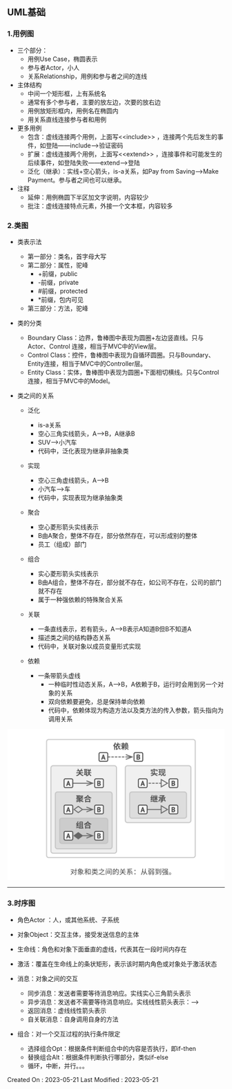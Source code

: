 ## UML基础

### 1.用例图

- 三个部分：
  - 用例Use Case，椭圆表示
  - 参与者Actor，小人
  - 关系Relationship，用例和参与者之间的连线
- 主体结构
  - 中间一个矩形框，上有系统名
  - 通常有多个参与者，主要的放左边，次要的放右边
  - 用例放矩形框内，用例名在椭圆内
  - 用关系直线连接参与者和用例
- 更多用例
  - 包含：虚线连接两个用例，上面写<<include\>\> ，连接两个先后发生的事件，如登陆——include——>验证密码
  - 扩展：虚线连接两个用例，上面写<<extend\>\> ，连接事件和可能发生的后续事件，如登陆失败——extend——>登陆
  - 泛化（继承）：实线+空心箭头，is-a关系，如Pay from Saving——>Make Payment。参与者之间也可以继承。
- 注释
  - 延伸：用例椭圆下半区加文字说明，内容较少
  - 批注：虚线连接特点元素，外接一个文本框，内容较多



### 2.类图

- 类表示法
  - 第一部分：类名，首字母大写
  - 第二部分：属性，驼峰
    - +前缀，public
    - -前缀，private
    - #前缀，protected
    - *前缀，包内可见
  - 第三部分：方法，驼峰
- 类的分类
  - Boundary Class：边界，鲁棒图中表现为圆圈+左边竖直线。只与Actor、Control 连接，相当于MVC中的View层。
  - Control Class：控件，鲁棒图中表现为自循环圆圈。只与Boundary、Entity连接，相当于MVC中的Controller层。
  - Entity Class：实体，鲁棒图中表现为圆圈+下面相切横线。只与Control连接，相当于MVC中的Model。

- 类之间的关系

  - 泛化

    - is-a关系
    - 空心三角实线箭头，A—>B，A继承B
    - SUV—>小汽车
    - 代码中，泛化表现为继承非抽象类

  - 实现
    - 空心三角虚线箭头，A-->B
    - 小汽车-->车
    - 代码中，实现表现为继承抽象类
  - 聚合
    - 空心菱形箭头实线表示
    - B由A聚合，整体不存在，部分依然存在，可以形成别的整体
    - 员工（组成）部门
  - 组合
    - 实心菱形箭头实线表示
    - B由A组合，整体不存在，部分就不存在，如公司不存在，公司的部门就不存在
    - 属于一种强依赖的特殊聚合关系
  - 关联
    - 一条直线表示，若有箭头，A—>B表示A知道B但B不知道A
    - 描述类之间的结构静态关系
    - 代码中，关联对象以成员变量形式实现
  - 依赖
    - 一条带箭头虚线
      - 一种临时性动态关系，A-->B，A依赖于B，运行时会用到另一个对象的关系
      - 双向依赖要避免，总是保持单向依赖
      - 代码中，依赖体现为构造方法以及类方法的传入参数，箭头指向为调用关系

![](../img/类之间的关系.jpg)

---

### 3.时序图

- 角色Actor ：人，或其他系统、子系统
- 对象Object：交互主体，接受发送信息的主体
- 生命线：角色和对象下面垂直的虚线，代表其在一段时间内存在
- 激活：覆盖在生命线上的条状矩形，表示该时期内角色或对象处于激活状态

- 消息：对象之间的交互
  - 同步消息：发送者需要等待消息响应。实线实心三角箭头表示
  - 异步消息：发送者不需要等待消息响应。实线线性箭头表示：——>
  - 返回消息：虚线线性箭头表示
  - 自关联消息：自身调用自身的方法
- 组合：对一个交互过程的执行条件限定
  - 选择组合Opt：根据条件判断组合中的内容是否执行，即if-then
  - 替换组合Alt：根据条件判断执行哪部分，类似if-else
  - 循环，中断，并行。。。

Created On : 2023-05-21
Last Modified : 2023-05-21